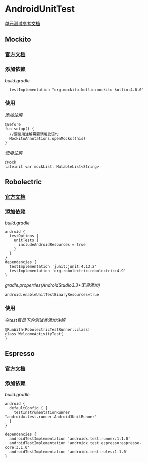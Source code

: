 # AndroidUnitTest
[单元测试参考文档](https://blog.csdn.net/qq_17766199/category_9270906.html?spm=1001.2014.3001.5482)
## Mockito
### [官方文档](https://javadoc.io/static/org.mockito/mockito-core/4.9.0/org/mockito/Mockito.html)
### 添加依赖
*build.gradle*
```
  testImplementation "org.mockito.kotlin:mockito-kotlin:4.0.0"
```
### 使用
*添加注解*
```
@Before
fun setup() {
  //要使用注解需要调用此语句
  MockitoAnnotations.openMocks(this)
}
```
*使用注解*
```
@Mock
lateinit var mockList: MutableList<String>
```

## Robolectric
### [官方文档](https://robolectric.org/)
### 添加依赖
*build.gradle*
```
android {
  testOptions {
    unitTests {
      includeAndroidResources = true
    }
  }
}
dependencies {
  testImplementation 'junit:junit:4.13.2'
  testImplementation 'org.robolectric:robolectric:4.9'
}
```
*gradle.properties(AndroidStudio3.3+无须添加)*
```
android.enableUnitTestBinaryResources=true
```
### 使用
*在test目录下的测试类添加注解*
```
@RunWith(RobolectricTestRunner::class)
class WelcomeActivityTest{
}
```

## Espresso
### [官方文档](https://developer.android.com/training/testing/espresso)
### 添加依赖
*build.gradle*
```
android {
  defaultConfig { {
    testInstrumentationRunner "androidx.test.runner.AndroidJUnitRunner"
  }
}

dependencies {
  androidTestImplementation 'androidx.test:runner:1.1.0'
  androidTestImplementation 'androidx.test.espresso:espresso-core:3.1.0'
  androidTestImplementation 'androidx.test:rules:1.1.0'
}
```
